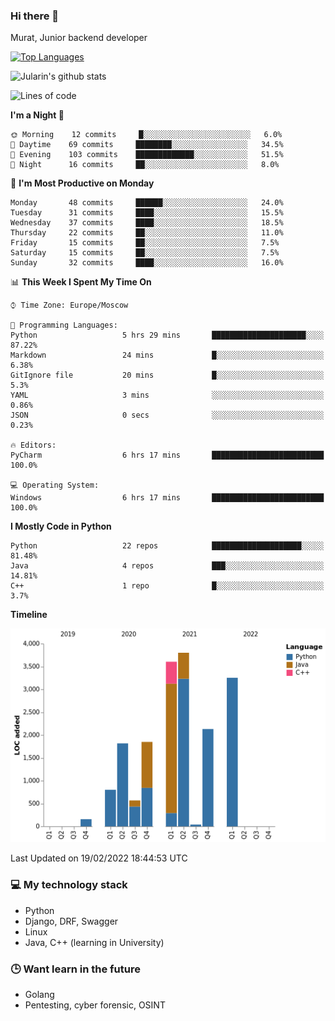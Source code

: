 ### Hi there 👋

Murat, Junior backend developer

[![Top Languages](https://github-readme-stats.vercel.app/api/top-langs/?username=Jularin&layout=compact)]()

![Jularin's github stats](https://github-readme-stats.vercel.app/api?username=Jularin&show_icons=true&include_all_commits=true&count_private=true)

<!--START_SECTION:waka-->
![Lines of code](https://img.shields.io/badge/From%20Hello%20World%20I%27ve%20Written-18%20Thousand%20lines%20of%20code-blue)

**I'm a Night 🦉** 

```text
🌞 Morning    12 commits     █░░░░░░░░░░░░░░░░░░░░░░░░   6.0% 
🌆 Daytime    69 commits     ████████░░░░░░░░░░░░░░░░░   34.5% 
🌃 Evening    103 commits    █████████████░░░░░░░░░░░░   51.5% 
🌙 Night      16 commits     ██░░░░░░░░░░░░░░░░░░░░░░░   8.0%

```
📅 **I'm Most Productive on Monday** 

```text
Monday       48 commits     ██████░░░░░░░░░░░░░░░░░░░   24.0% 
Tuesday      31 commits     ████░░░░░░░░░░░░░░░░░░░░░   15.5% 
Wednesday    37 commits     ████░░░░░░░░░░░░░░░░░░░░░   18.5% 
Thursday     22 commits     ██░░░░░░░░░░░░░░░░░░░░░░░   11.0% 
Friday       15 commits     ██░░░░░░░░░░░░░░░░░░░░░░░   7.5% 
Saturday     15 commits     ██░░░░░░░░░░░░░░░░░░░░░░░   7.5% 
Sunday       32 commits     ████░░░░░░░░░░░░░░░░░░░░░   16.0%

```


📊 **This Week I Spent My Time On** 

```text
⌚︎ Time Zone: Europe/Moscow

💬 Programming Languages: 
Python                   5 hrs 29 mins       █████████████████████░░░░   87.22% 
Markdown                 24 mins             █░░░░░░░░░░░░░░░░░░░░░░░░   6.38% 
GitIgnore file           20 mins             █░░░░░░░░░░░░░░░░░░░░░░░░   5.3% 
YAML                     3 mins              ░░░░░░░░░░░░░░░░░░░░░░░░░   0.86% 
JSON                     0 secs              ░░░░░░░░░░░░░░░░░░░░░░░░░   0.23%

🔥 Editors: 
PyCharm                  6 hrs 17 mins       █████████████████████████   100.0%

💻 Operating System: 
Windows                  6 hrs 17 mins       █████████████████████████   100.0%

```

**I Mostly Code in Python** 

```text
Python                   22 repos            ████████████████████░░░░░   81.48% 
Java                     4 repos             ███░░░░░░░░░░░░░░░░░░░░░░   14.81% 
C++                      1 repo              █░░░░░░░░░░░░░░░░░░░░░░░░   3.7%

```


**Timeline**

![Chart not found](https://raw.githubusercontent.com/Jularin/Jularin/main/charts/bar_graph.png) 


 Last Updated on 19/02/2022 18:44:53 UTC
<!--END_SECTION:waka-->

### 💻 My technology stack
 - Python
 - Django, DRF, Swagger
 - Linux 
 - Java, C++ (learning in University)

### 🕒 Want learn in the future
 - Golang
 - Pentesting, cyber forensic, OSINT
